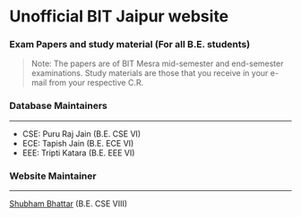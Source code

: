 # Unofficial BIT Jaipur website
### Exam Papers and study material (For all B.E. students)

> Note: The papers are of BIT Mesra mid-semester and end-semester examinations. Study materials are those that you receive in your e-mail from your respective C.R.

### Database Maintainers
----------------------------

- CSE: Puru Raj Jain (B.E. CSE VI)
- ECE: Tapish Jain (B.E. ECE VI)
- EEE: Tripti Katara (B.E. EEE VI)

### Website Maintainer   
---------------------

[Shubham Bhattar](https://github.com/shubhambhattar) (B.E. CSE VIII)
